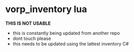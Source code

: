# vorp_inventory lua

 **THIS IS NOT USABLE**
 * this is  constantly being updated from another repo 
 * dont touch please
 * this needs to be updated using the lattest inventory C#


